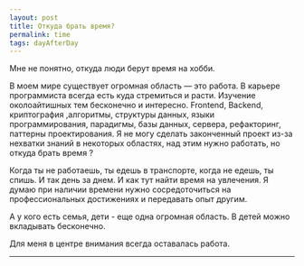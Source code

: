 ```yaml
--- 
layout: post 
title: Откуда брать время?
permalink: time
tags: dayAfterDay
--- 
```


Мне не понятно, откуда люди берут время на хобби.

В моем мире существует огромная область — это работа.
В карьере программиста всегда есть куда стремиться и расти. Изучение околоайтишных тем бесконечно и интересно. 
Frontend, Backend, криптография ,алгоритмы, структуры данных, языки программирования, парадигмы, базы данных, сервера, рефакторинг, паттерны проектирования. 
Я не могу сделать законченный проект из-за нехватки знаний в некоторых областях, над этим нужно работать, но откуда брать время ?

Когда ты не работаешь, ты едешь в транспорте, когда не едешь, ты спишь. И так день за днем. И как тут найти время на увлечения.
Я думаю при наличии времени нужно сосредоточиться на профессиональных достижениях и передавать опыт другим.

А у кого есть семья, дети - еще одна огромная область. В детей можно вкладывать бесконечно.

Для меня в центре внимания всегда оставалась работа.

----

